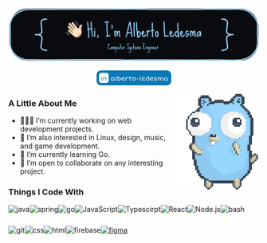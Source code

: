 ![hi, im alberto ledesma](https://github.com/ledesmx/ledesmx/blob/main/assets/banner.png)

<p align="center">
 <a href="https://www.linkedin.com/in/alberto-ledesma">
  <img src="https://github.com/ledesmx/ledesmx/blob/main/assets/linkedin.png" width="150">
 </a>
</p>

<img align="right" src="https://github.com/ledesmx/ledesmx/blob/main/assets/dancing-gopher.gif">

### A Little About Me
- 👨🏻‍💻 I’m currently working on web development projects.
- 👀 I’m also interested in Linux, design, music, and game development.
- 🌱 I’m currently learning Go.
- 🤝️ I’m open to collaborate on any interesting project.

### Things I Code With
<a href="https://www.java.com" target="_blank"> <img align="left" src="https://github.com/ledesmx/README_icons/blob/main/language_and_tools/square/java/java.svg" alt="java" height="42px"/> </a> 
<a href="https://spring.io/projects/spring-boot" target="_blank"> <img align="left" src="https://github.com/ledesmx/README_icons/blob/main/language_and_tools/square/spring/spring.svg" alt="spring" height="42px"/> </a> 
<a href="https://go.dev/" target="_blank"> <img align="left" src="https://github.com/ledesmx/README_icons/blob/main/language_and_tools/square/go/go.svg" alt="go" height="42px"/> </a> 
<a href="https://developer.mozilla.org/en-US/docs/Web/JavaScript" target="_blank"> <img align="left" src="https://github.com/ledesmx/README_icons/blob/main/language_and_tools/square/javascript/javascript.svg" alt="JavaScript" height ="42px"> </a>
<a href="https://www.typescriptlang.org/" target="_blank"><img align="left" src="https://github.com/ledesmx/README_icons/blob/main/language_and_tools/square/typescript/typescript.svg" alt="Typescirpt" height ="42px"></a>
<a href="https://reactjs.org/" target="_blank"> <img align="left" src="https://github.com/ledesmx/README_icons/blob/main/language_and_tools/square/react/react.svg" alt="React" height ="42px"></a>
<a href="https://nodejs.org" target="_blank"><img align="left" src="https://github.com/ledesmx/README_icons/blob/main/language_and_tools/square/node/node.svg" alt="Node.js" height ="42px"></a>
<a href="https://www.gnu.org/software/bash/" target="_blank"> <img align="left" src="https://github.com/ledesmx/README_icons/blob/main/language_and_tools/square/bash/bash-colored.svg" alt="bash" height="42px"/> </a> 
<a href="https://git-scm.com/" target="_blank"> <img src="https://raw.githubusercontent.com/rahul-jha98/github_readme_icons/main/language_and_tools/square/git-scm/git-scm.svg" align="left" alt="git" height='42px'/> </a> 
<a href="https://developer.mozilla.org/en-US/docs/Web/CSS" target="_blank"> <img align="left" src="https://github.com/ledesmx/README_icons/blob/main/language_and_tools/square/css/css.svg" alt="css" height="42px"/> </a> 
<a href="https://developer.mozilla.org/en-US/docs/Web/HTML" target="_blank"> <img align="left" src="https://github.com/ledesmx/README_icons/blob/main/language_and_tools/square/html/html.svg" alt="html" height="42px"/> </a> 
<a href="https://firebase.google.com/" target="_blank"> <img align="left" src="https://raw.githubusercontent.com/rahul-jha98/github_readme_icons/main/language_and_tools/square/firebase/firebase.svg" alt="firebase" height ="42px"/> </a> 
<a href="https://www.figma.com/" target="_blank"> <img src="https://raw.githubusercontent.com/rahul-jha98/github_readme_icons/main/language_and_tools/square/figma/figma.svg" alt="figma" height='42px'/> </a> 

